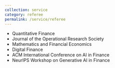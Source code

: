 ```yaml
---
collection: service
category: referee
permalink: /service/referee
---
```


<ul>
  <li>Quantitative Finance</li>
  <li>Journal of the Operational Research Society</li>
  <li>Mathematics and Financial Economics</li>
  <li>Digital Finance</li>
  <li>ACM International Conference on AI in Finance</li>
  <li>NeurIPS Workshop on Generative AI in Finance</li>
</ul>

